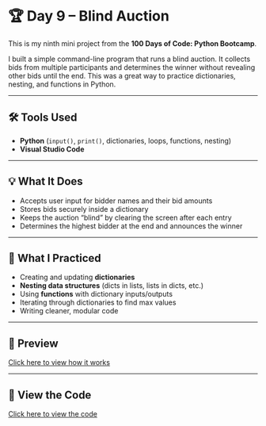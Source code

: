 # 🏆 Day 9 – Blind Auction  

This is my ninth mini project from the **100 Days of Code: Python Bootcamp**.  

I built a simple command-line program that runs a blind auction. It collects bids from multiple participants and determines the winner without revealing other bids until the end. This was a great way to practice dictionaries, nesting, and functions in Python.  

---

## 🛠 Tools Used  
- **Python** (`input()`, `print()`, dictionaries, loops, functions, nesting)  
- **Visual Studio Code**  

---

## 💡 What It Does  
- Accepts user input for bidder names and their bid amounts  
- Stores bids securely inside a dictionary  
- Keeps the auction “blind” by clearing the screen after each entry  
- Determines the highest bidder at the end and announces the winner  

---

## 🧠 What I Practiced  
- Creating and updating **dictionaries**  
- **Nesting data structures** (dicts in lists, lists in dicts, etc.)  
- Using **functions** with dictionary inputs/outputs  
- Iterating through dictionaries to find max values  
- Writing cleaner, modular code  

---

## 👀 Preview  
[Click here to view how it works](https://github.com/dimma-analytics/100-Days-Of-Code/blob/main/Day9-BlindAuction/Day9-BlindAuction.py%20-%20Visual%20Studio%20Code%202025-09-22%2006-44-16.mp4)  

---

## 📁 View the Code  
[Click here to view the code](./Day9-BlindAuction.py)  
